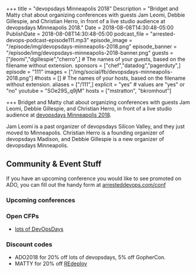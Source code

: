 +++
title = "devopsdays Minneapolis 2018"
Description = "Bridget and Matty chat about organizing conferences with guests Jam Leomi, Debbie Gillespie, and Christian Herro, in front of a live studio audience at devopsdays Minneapolis 2018."
Date = 2018-08-08T14:30:48-05:00
PublishDate = 2018-08-08T14:30:48-05:00
podcast_file = "arrested-devops-podcast-episode111.mp3"
episode_image = "/episode/img/devopsdays-minneapolis-2018.png"
episode_banner = "/episode/img/devopsdays-minneapolis-2018-banner.png"
guests = ["jleomi","dgillespie","cherro",] # The names of your guests, based on the filename without extension.
sponsors = ["chef","datadog","pagerduty",]
episode = "111"
images = ["/img/social/fb/devopsdays-minneapolis-2018.png"]
#hosts = [] # The names of your hosts, based on the filename without extension.
aliases = ["/111",]
explicit = "yes" # values are "yes" or "no"
youtube = "SOe29S_q9jM"
hosts = ["mstratton", "bkromhout"]


+++
Bridget and Matty chat about organizing conferences with guests Jam Leomi, Debbie Gillespie, and Christian Herro, in front of a live studio audience at [devopsdays Minneapolis 2018](http://www.devopsdays.org/events/2018-minneapolis/welcome/).

Jam Leomi is a past organizer of devopsdays Silicon Valley, and they just moved to Minneapolis. Christian Herro is a founding organizer of devopsdays Madison, and Debbie Gillespie is a new organizer of devopsdays Minneapolis.


## Community & Event Stuff

If you have an upcoming conference you would like to see promoted on ADO, you can fill out the handy form at [arresteddevops.com/conf](https://arresteddevops.com/conf)

### Upcoming conferences

### Open CFPs

- [lots of DevOpsDays](https://devopsdays.org/speaking)

### Discount codes
- ADO2018 for 20% off lots of devopsdays, 5% off GopherCon.
- MATTY for 20% off [REdeploy](https://re-deploy.io)
